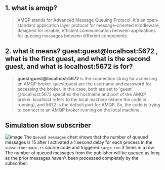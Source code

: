 ## 1. what is amqp?
> AMQP stands for Advanced Message Queuing Protocol. It's an open-standard application layer protocol for message-oriented middleware, designed for reliable, efficient communication between applications for queuing messages between different components.

## 2. what it means? guest:guest@localhost:5672 , what is the first guest, and what is the second guest, and what is localhost:5672 is for? 
> **guest:guest@localhost:5672** is the connection string for accessing an AMQP broker. guest:guest are the username and password for accessing the broker. In this case, both are set to 'guest'. @localhost:5672 specifies the hostname and port of the AMQP broker. localhost refers to the local machine (where the code is running), and 5672 is the default port for AMQP. So, the code is trying to connect to an AMQP broker running on the local machine.

## Simulation slow subscriber
![image](https://github.com/sorfeb/tutorial8-subscriber/assets/112263712/38edf448-df23-4eb5-9d07-522f914ebe7e)
The `Queued messages` chart shows that the number of queued messages is 15 after I activated a 1 second delay for each process in the `subscriber` `main.rs` source code and triggered `cargo run` 3 times in a row. The number of queued messages from the publisher will be queued as long as the prior messages haven't been processed completely by the subscriber. 
